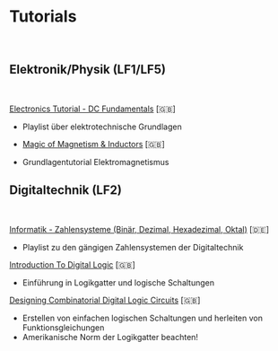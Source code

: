 # Tutorials
<br>

## Elektronik/Physik (LF1/LF5)
<br>

[Electronics Tutorial - DC Fundamentals](https://youtube.com/playlist?list=PLvOlSehNtuHtVLq2MDPIz82BWMIZcuwhK) [:uk:]
- Playlist über elektrotechnische Grundlagen

- [Magic of Magnetism & Inductors](https://www.youtube.com/watch?v=ySx84Ca7BFQ&t=10s) [:uk:]
- Grundlagentutorial Elektromagnetismus

## Digitaltechnik (LF2)
<br>

[Informatik - Zahlensysteme (Binär, Dezimal, Hexadezimal, Oktal)](https://youtube.com/playlist?list=PLjkreDBz1mhB-CTMvCiikROz8RF9nmNde) [:de:]
- Playlist zu den gängigen Zahlensystemen der Digitaltechnik

[Introduction To Digital Logic](https://www.youtube.com/watch?v=7bVnsXHO6Uw&list=PLvOlSehNtuHugqRHdt46SN9Bmoh-D5Gp2&index=2) [:uk:]
- Einführung in Logikgatter und logische Schaltungen

[Designing Combinatorial Digital Logic Circuits](https://youtu.be/rfaCFEqk05M) [:uk:]
- Erstellen von einfachen logischen Schaltungen und herleiten von Funktionsgleichungen
- Amerikanische Norm der Logikgatter beachten!


